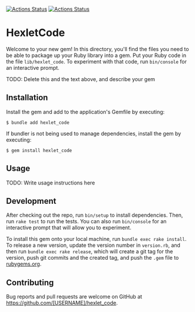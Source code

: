 [![Actions Status](https://github.com/m-larin/rails-project-63/workflows/hexlet-check/badge.svg)](https://github.com/m-larin/rails-project-63/actions)
[![Actions Status](https://github.com/m-larin/rails-project-63/workflows/test/badge.svg)](https://github.com/m-larin/rails-project-63/actions?query=workflow:test)

# HexletCode

Welcome to your new gem! In this directory, you'll find the files you need to be able to package up your Ruby library into a gem. Put your Ruby code in the file `lib/hexlet_code`. To experiment with that code, run `bin/console` for an interactive prompt.

TODO: Delete this and the text above, and describe your gem

## Installation

Install the gem and add to the application's Gemfile by executing:

    $ bundle add hexlet_code

If bundler is not being used to manage dependencies, install the gem by executing:

    $ gem install hexlet_code

## Usage

TODO: Write usage instructions here

## Development

After checking out the repo, run `bin/setup` to install dependencies. Then, run `rake test` to run the tests. You can also run `bin/console` for an interactive prompt that will allow you to experiment.

To install this gem onto your local machine, run `bundle exec rake install`. To release a new version, update the version number in `version.rb`, and then run `bundle exec rake release`, which will create a git tag for the version, push git commits and the created tag, and push the `.gem` file to [rubygems.org](https://rubygems.org).

## Contributing

Bug reports and pull requests are welcome on GitHub at https://github.com/[USERNAME]/hexlet_code.
